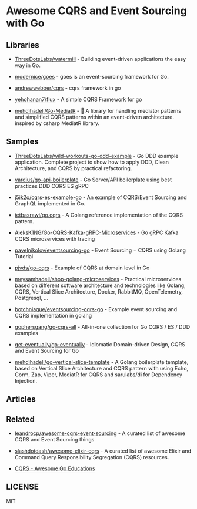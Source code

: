 # Awesome CQRS and Event Sourcing with Go

## Libraries

- [ThreeDotsLabs/watermill](https://github.com/ThreeDotsLabs/watermill) - Building event-driven applications the easy way in Go.

- [modernice/goes](https://github.com/modernice/goes) - goes is an event-sourcing framework for Go.

- [andrewwebber/cqrs](https://github.com/andrewwebber/cqrs) - cqrs framework in go

- [yehohanan7/flux](https://github.com/yehohanan7/flux) - A simple CQRS Framework for go

- [mehdihadeli/Go-MediatR](https://github.com/mehdihadeli/Go-MediatR) - 🚃 A library for handling mediator patterns and simplified CQRS patterns within an event-driven architecture. inspired by csharp MediatR library.

## Samples

- [ThreeDotsLabs/wild-workouts-go-ddd-example](https://github.com/ThreeDotsLabs/wild-workouts-go-ddd-example) - Go DDD example application. Complete project to show how to apply DDD, Clean Architecture, and CQRS by practical refactoring.

- [vardius/go-api-boilerplate](https://github.com/vardius/go-api-boilerplate) - Go Server/API boilerplate using best practices DDD CQRS ES gRPC

- [j5ik2o/cqrs-es-example-go](https://github.com/j5ik2o/cqrs-es-example-go) - An example of CQRS/Event Sourcing and GraphQL implemented in Go.

- [jetbasrawi/go.cqrs](https://github.com/jetbasrawi/go.cqrs) - A Golang reference implementation of the CQRS pattern.

- [AleksK1NG/Go-CQRS-Kafka-gRPC-Microservices](https://github.com/AleksK1NG/Go-CQRS-Kafka-gRPC-Microservices) - Go gRPC Kafka CQRS microservices with tracing

- [pavelnikolov/eventsourcing-go](https://github.com/pavelnikolov/eventsourcing-go) - Event Sourcing + CQRS using Golang Tutorial

- [pjvds/go-cqrs](https://github.com/pjvds/go-cqrs) - Example of CQRS at domain level in Go

- [meysamhadeli/shop-golang-microservices](https://github.com/meysamhadeli/shop-golang-microservices) - Practical microservices based on different software architecture and technologies like Golang, CQRS, Vertical Slice Architecture, Docker, RabbitMQ, OpenTelemetry, Postgresql, ...

- [botchniaque/eventsourcing-cqrs-go](https://github.com/botchniaque/eventsourcing-cqrs-go) - Example event sourcing and CQRS implementation in golang

- [gophersgang/go-cqrs-all](https://github.com/gophersgang/go-cqrs-all) - All-in-one collection for Go CQRS / ES / DDD examples

- [get-eventually/go-eventually](https://github.com/get-eventually/go-eventually) - Idiomatic Domain-driven Design, CQRS and Event Sourcing for Go

- [mehdihadeli/go-vertical-slice-template](https://github.com/mehdihadeli/go-vertical-slice-template) - A Golang boilerplate template, based on Vertical Slice Architecture and CQRS pattern with using Echo, Gorm, Zap, Viper, MediatR for CQRS and sarulabs/di for Dependency Injection.

## Articles

## Related

- [leandrocp/awesome-cqrs-event-sourcing](https://github.com/leandrocp/awesome-cqrs-event-sourcing) - A curated list of awesome CQRS and Event Sourcing things

- [slashdotdash/awesome-elixir-cqrs](https://github.com/slashdotdash/awesome-elixir-cqrs) - A curated list of awesome Elixir and Command Query Responsibility Segregation (CQRS) resources.

- [CQRS - Awesome Go Educations](https://mehdihadeli.github.io/awesome-go-education/cqrs/)

## LICENSE

MIT
